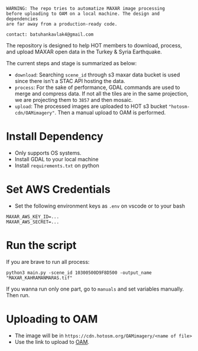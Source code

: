 ```
WARNING: The repo tries to automatize MAXAR image processing
before uploading to OAM on a local machine. The design and dependencies
are far away from a production-ready code.

contact: batuhankavlak4@gmail.com
```

The repository is designed to help HOT members to download, process, and upload MAXAR
open data in the Turkey & Syria Earthquake.

The current steps and stage is summarized as below:

- `download`: Searching `scene_id` through s3 maxar data bucket is used since there
isn't a STAC API hosting the data.
- `process`: For the sake of performance, GDAL commands are used to merge and compress data.
If not all the tiles are in the same projection, we are projecting them to `3857` and then mosaic.
- `upload`: The processed images are uploaded to HOT s3 bucket `"hotosm-cdn/OAMimagery"`.
Then a manual upload to OAM is performed.

# Install Dependency

- Only supports OS systems.
- Install GDAL to your local machine
- Install `requirements.txt` on python

# Set AWS Credentials

- Set the following environment keys as `.env` on vscode or to your bash
```
MAXAR_AWS_KEY_ID=...
MAXAR_AWS_SECRET=...
```

# Run the script

If you are brave to run all process:
```
python3 main.py -scene_id 10300500D9F8D500 -output_name "MAXAR_KAHRAMANMARAS.tif"
```

If you wanna run only one part, go to `manuals` and set variables manually. Then run.

# Uploading to OAM

- The image will be in `https://cdn.hotosm.org/OAMimagery/<name of file>`
- Use the link to upload to [OAM](https://openaerialmap.org/).